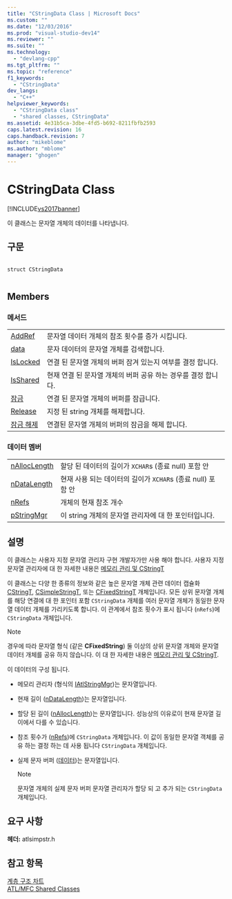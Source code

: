```yaml
---
title: "CStringData Class | Microsoft Docs"
ms.custom: ""
ms.date: "12/03/2016"
ms.prod: "visual-studio-dev14"
ms.reviewer: ""
ms.suite: ""
ms.technology: 
  - "devlang-cpp"
ms.tgt_pltfrm: ""
ms.topic: "reference"
f1_keywords: 
  - "CStringData"
dev_langs: 
  - "C++"
helpviewer_keywords: 
  - "CStringData class"
  - "shared classes, CStringData"
ms.assetid: 4e31b5ca-3dbe-4fd5-b692-8211fbfb2593
caps.latest.revision: 16
caps.handback.revision: 7
author: "mikeblome"
ms.author: "mblome"
manager: "ghogen"
---
```

# CStringData Class
[!INCLUDE[vs2017banner](../../assembler/inline/includes/vs2017banner.md)]

이 클래스는 문자열 개체의 데이터를 나타냅니다.  
  
## 구문  
  
```  
  
struct CStringData  
  
```  
  
## Members  
  
### 메서드  
  
|||  
|-|-|  
|[AddRef](../Topic/CStringData::AddRef.md)|문자열 데이터 개체의 참조 횟수를 증가 시킵니다.|  
|[data](../Topic/CStringData::data.md)|문자 데이터의 문자열 개체를 검색합니다.|  
|[IsLocked](../Topic/CStringData::IsLocked.md)|연결 된 문자열 개체의 버퍼 잠겨 있는지 여부를 결정 합니다.|  
|[IsShared](../Topic/CStringData::IsShared.md)|현재 연결 된 문자열 개체의 버퍼 공유 하는 경우를 결정 합니다.|  
|[잠금](../Topic/CStringData::Lock.md)|연결 된 문자열 개체의 버퍼를 잠급니다.|  
|[Release](../Topic/CStringData::Release.md)|지정 된 string 개체를 해제합니다.|  
|[잠금 해제](../Topic/CStringData::Unlock.md)|연결된 문자열 개체의 버퍼의 잠금을 해제 합니다.|  
  
### 데이터 멤버  
  
|||  
|-|-|  
|[nAllocLength](../Topic/CStringData::nAllocLength.md)|할당 된 데이터의 길이가 `XCHAR`s \(종료 null\) 포함 안|  
|[nDataLength](../Topic/CStringData::nDataLength.md)|현재 사용 되는 데이터의 길이가 `XCHAR`s \(종료 null\) 포함 안|  
|[nRefs](../Topic/CStringData::nRefs.md)|개체의 현재 참조 개수|  
|[pStringMgr](../Topic/CStringData::pStringMgr.md)|이 string 개체의 문자열 관리자에 대 한 포인터입니다.|  
  
## 설명  
 이 클래스는 사용자 지정 문자열 관리자 구현 개발자가만 사용 해야 합니다.  사용자 지정 문자열 관리자에 대 한 자세한 내용은  [메모리 관리 및 CStringT](../../atl-mfc-shared/memory-management-with-cstringt.md)  
  
 이 클래스는 다양 한 종류의 정보와 같은 높은 문자열 개체 관련 데이터 캡슐화  [CStringT](../../atl-mfc-shared/reference/cstringt-class.md),  [CSimpleStringT](../../atl-mfc-shared/reference/csimplestringt-class.md), 또는  [CFixedStringT](../../atl-mfc-shared/reference/cfixedstringt-class.md) 개체입니다.  모든 상위 문자열 개체를 해당 연결에 대 한 포인터 포함 `CStringData` 개체를 여러 문자열 개체가 동일한 문자열 데이터 개체를 가리키도록 합니다.  이 관계에서 참조 횟수가 표시 됩니다 \(`nRefs`\)에 `CStringData` 개체입니다.  
  
> [!NOTE]
>  경우에 따라 문자열 형식 \(같은  **CFixedString**\) 둘 이상의 상위 문자열 개체와 문자열 데이터 개체를 공유 하지 않습니다.  이 대 한 자세한 내용은  [메모리 관리 및 CStringT](../../atl-mfc-shared/memory-management-with-cstringt.md).  
  
 이 데이터의 구성 됩니다.  
  
-   메모리 관리자 \(형식의  [IAtlStringMgr](../../atl-mfc-shared/reference/iatlstringmgr-class.md)\)는 문자열입니다.  
  
-   현재 길이 \([nDataLength](../Topic/CStringData::nDataLength.md)\)는 문자열입니다.  
  
-   할당 된 길이 \([nAllocLength](../Topic/CStringData::nAllocLength.md)\)는 문자열입니다.  성능상의 이유로이 현재 문자열 길이에서 다를 수 있습니다.  
  
-   참조 횟수가 \([nRefs](../Topic/CStringData::nRefs.md)\)에 `CStringData` 개체입니다.  이 값이 동일한 문자열 객체를 공유 하는 결정 하는 데 사용 됩니다 `CStringData` 개체입니다.  
  
-   실제 문자 버퍼 \([데이터](../Topic/CStringData::data.md)\)는 문자열입니다.  
  
    > [!NOTE]
    >  문자열 개체의 실제 문자 버퍼 문자열 관리자가 할당 되 고 추가 되는 `CStringData` 개체입니다.  
  
## 요구 사항  
 **헤더:** atlsimpstr.h  
  
## 참고 항목  
 [계층 구조 차트](../../mfc/hierarchy-chart.md)   
 [ATL\/MFC Shared Classes](../../atl-mfc-shared/atl-mfc-shared-classes.md)